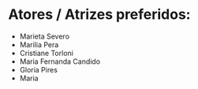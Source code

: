 # Atores / Atrizes preferidos:

* Marieta Severo
* Marilia Pera
* Cristiane Torloni
* Maria Fernanda Candido
* Gloria Pires
* Maria 
